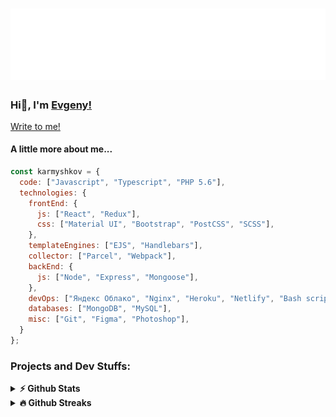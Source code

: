 <h1 align="center">
  <img src="https://github.com/Karmyshkov/Karmyshkov/blob/main/readme.svg" alt="Karmyshkov" />
</h1>

### Hi👋, I'm [Evgeny!](https://github.com/Karmyshkov/)

[Write to me!](https://t.me/karmishkov)

#### A little more about me...

```javascript
const karmyshkov = {
  code: ["Javascript", "Typescript", "PHP 5.6"],
  technologies: {
    frontEnd: {
      js: ["React", "Redux"],
      css: ["Material UI", "Bootstrap", "PostCSS", "SCSS"],
    },
    templateEngines: ["EJS", "Handlebars"],
    collector: ["Parcel", "Webpack"],
    backEnd: {
      js: ["Node", "Express", "Mongoose"],
    },
    devOps: ["Яндекс Облако", "Nginx", "Heroku", "Netlify", "Bash scripts"],
    databases: ["MongoDB", "MySQL"],
    misc: ["Git", "Figma", "Photoshop"],
  }
};
```

### Projects and Dev Stuffs:

<details>	
  <summary><b>⚡ Github Stats</b></summary>
  <img height="180em" src="https://github-readme-stats.vercel.app/api/top-langs/?username=Karmyshkov&theme=tokyonight&exclude_repo=KNN-Image-Classification&show_icons=true&hide_border=true&layout=compact&langs_count=8"/>
</details>

<details>	
  <summary><b>🔥 Github Streaks</b></summary>
  <img height="180em" src="https://github-readme-streak-stats.herokuapp.com/?user=Karmyshkov&theme=tokyonight&hide_border=true" />
</details>

